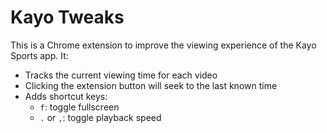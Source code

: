 # Kayo Tweaks

This is a Chrome extension to improve the viewing experience of the Kayo Sports
app. It:

* Tracks the current viewing time for each video
* Clicking the extension button will seek to the last known time
* Adds shortcut keys:
    * `f`: toggle fullscreen
    * `.` or `,`: toggle playback speed
